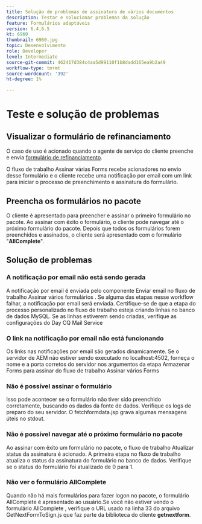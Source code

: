 ```yaml
---
title: Solução de problemas de assinatura de vários documentos
description: Testar e solucionar problemas da solução
feature: Formulários adaptáveis
version: 6.4,6.5
kt: 6960
thumbnail: 6960.jpg
topic: Desenvolvimento
role: Developer
level: Intermediate
source-git-commit: 462417d384c4aa5d99110f1b8dadd165ea9b2a49
workflow-type: tm+mt
source-wordcount: '392'
ht-degree: 1%

---
```



# Teste e solução de problemas


## Visualizar o formulário de refinanciamento

O caso de uso é acionado quando o agente de serviço do cliente preenche e envia [formulário de refinanciamento](http://localhost:4502/content/dam/formsanddocuments/formsandsigndemo/refinanceform/jcr:content?wcmmode=disabled).

O fluxo de trabalho Assinar várias Forms recebe acionadores no envio desse formulário e o cliente recebe uma notificação por email com um link para iniciar o processo de preenchimento e assinatura do formulário.

## Preencha os formulários no pacote

O cliente é apresentado para preencher e assinar o primeiro formulário no pacote. Ao assinar com êxito o formulário, o cliente pode navegar até o próximo formulário do pacote. Depois que todos os formulários forem preenchidos e assinados, o cliente será apresentado com o formulário &quot;**AllComplete**&quot;.

## Solução de problemas

### A notificação por email não está sendo gerada

A notificação por email é enviada pelo componente Enviar email no fluxo de trabalho Assinar vários formulários . Se alguma das etapas nesse workflow falhar, a notificação por email será enviada. Certifique-se de que a etapa do processo personalizado no fluxo de trabalho esteja criando linhas no banco de dados MySQL. Se as linhas estiverem sendo criadas, verifique as configurações do Day CQ Mail Service

### O link na notificação por email não está funcionando

Os links nas notificações por email são gerados dinamicamente. Se o servidor de AEM não estiver sendo executado no localhost:4502, forneça o nome e a porta corretos do servidor nos argumentos da etapa Armazenar Forms para assinar do fluxo de trabalho Assinar vários Forms

### Não é possível assinar o formulário

Isso pode acontecer se o formulário não tiver sido preenchido corretamente, buscando os dados da fonte de dados. Verifique os logs de preparo do seu servidor. O fetchformdata.jsp grava algumas mensagens úteis no stdout.

### Não é possível navegar até o próximo formulário no pacote

Ao assinar com êxito um formulário no pacote, o fluxo de trabalho Atualizar status da assinatura é acionado. A primeira etapa no fluxo de trabalho atualiza o status da assinatura do formulário no banco de dados. Verifique se o status do formulário foi atualizado de 0 para 1.

### Não ver o formulário AllComplete

Quando não há mais formulários para fazer logon no pacote, o formulário AllComplete é apresentado ao usuário.Se você não estiver vendo o formulário AllComplete , verifique o URL usado na linha 33 do arquivo GetNextFormToSign.js que faz parte da biblioteca do cliente **getnextform**.











